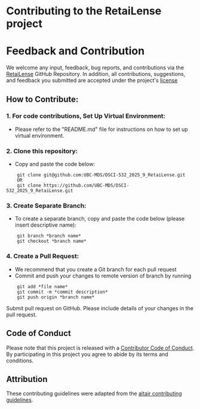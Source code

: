 # Contributing to the RetaiLense project

# Feedback and Contribution

We welcome any input, feedback, bug reports, and contributions via the [RetaiLense](https://github.com/UBC-MDS/DSCI-532_2025_9_RetaiLense/tree/main?tab=readme-ov-file) GitHub Repository. In addition, all contributions, suggestions, and feedback you submitted are accepted under the project's [license](https://github.com/UBC-MDS/DSCI-532_2025_9_RetaiLense/blob/main/LICENSE)

## How to Contribute:

### 1. For code contributions, Set Up Virtual Environment:

-   Please refer to the "README.md" file for instructions on how to set up virtual environment.

### 2. Clone this repository:

-   Copy and paste the code below:

```         
    git clone git@github.com:UBC-MDS/DSCI-532_2025_9_RetaiLense.git 
    OR
    git clone https://github.com/UBC-MDS/DSCI-532_2025_9_RetaiLense.git
```

### 3. Create Separate Branch:

-   To create a separate branch, copy and paste the code below (please insert descriptive name):

```         
    git branch *branch name*
    git checkout *branch name*
```

### 4. Create a Pull Request:

-   We recommend that you create a Git branch for each pull request
-   Commit and push your changes to remote version of branch by running

```         
    git add *file name*
    git commit -m *commit description*
    git push origin *branch name*
```

Submit pull request on GitHub. Please include details of your changes in the pull request.

## Code of Conduct

Please note that this project is released with a [Contributor Code of Conduct](https://github.com/UBC-MDS/DSCI-532_2025_9_RetaiLense/blob/main/CODE_OF_CONDUCT.md). By participating in this project you agree to abide by its terms and conditions.

## Attribution

These contributing guidelines were adapted from the [altair contributing guidelines](https://github.com/vega/altair/blob/main/CONTRIBUTING.md).
